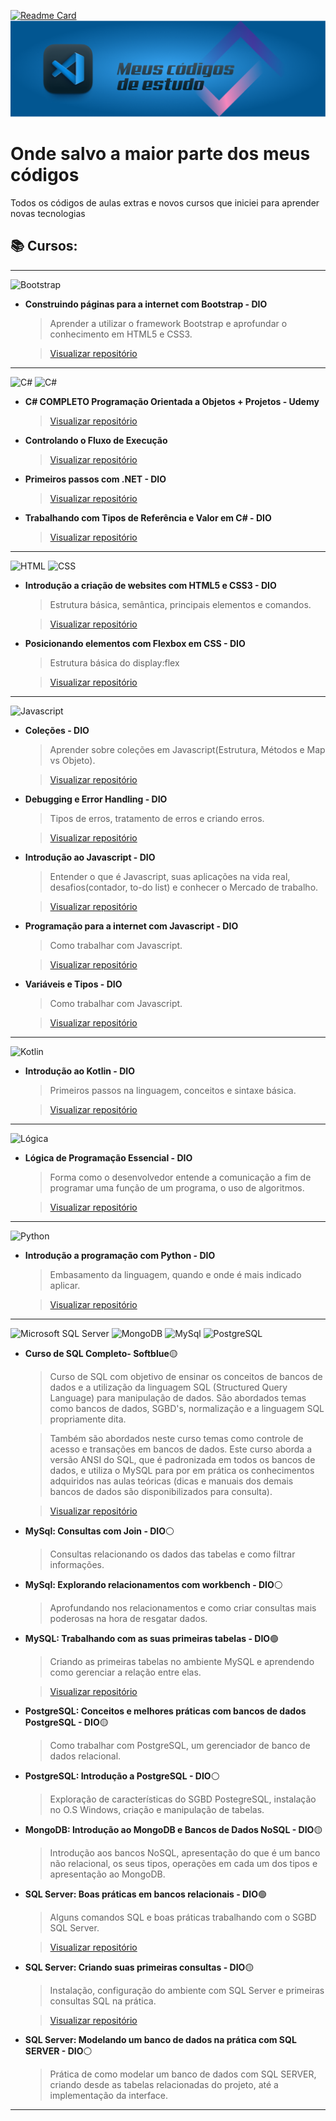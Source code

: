 [![Readme Card](https://github-readme-stats.vercel.app/api/pin/?username=adriellison&repo=github-readme-stats)](https://github.com/adriellison/github-readme-stats)
![enter image description here](./cover.png)
# Onde salvo a maior parte dos meus códigos

Todos os códigos de aulas extras e novos cursos que iniciei para aprender novas tecnologias

## 📚 Cursos:

---

![Bootstrap](https://img.shields.io/badge/Bootstrap-563D7C?style=for-the-badge&logo=bootstrap&logoColor=white)

- **Construindo páginas para a internet com Bootstrap - DIO**

    > Aprender a utilizar o framework Bootstrap e aprofundar o conhecimento em HTML5 e CSS3.

    > [Visualizar repositório]()

---

![C#](https://img.shields.io/badge/C%23-239120?style=for-the-badge&logo=c-sharp&logoColor=white)
![C#](https://img.shields.io/badge/.NET-512BD4?style=for-the-badge&logo=dotnet&logoColor=white)

- **C# COMPLETO Programação Orientada a Objetos + Projetos - Udemy**

    > [Visualizar repositório](./C%23%20COMPLETO%20Programa%C3%A7%C3%A3o%20Orientada%20a%20Objetos%20%2B%20Projetos/)

- **Controlando o Fluxo de Execução**

    > [Visualizar repositório](./Controlando%20o%20Fluxo%20de%20Execu%C3%A7%C3%A3o/)

- **Primeiros passos com .NET - DIO**

    > [Visualizar repositório](./Primeiros%20passos%20com%20.NET/)

- **Trabalhando com Tipos de Referência e Valor em C# - DIO**

    > [Visualizar repositório](./Trabalhando%20com%20Tipos%20de%20Refer%C3%AAncia%20e%20Valor/)

---
![HTML](https://img.shields.io/badge/HTML5-E34F26?style=for-the-badge&logo=html5&logoColor=white)
![CSS](https://img.shields.io/badge/CSS3-1572B6?style=for-the-badge&logo=css3&logoColor=white)

- **Introdução  a criação de websites com HTML5 e CSS3 - DIO**

    > Estrutura básica, semântica, principais elementos e comandos.

    > [Visualizar repositório](./Introdu%C3%A7a%C3%B5%20a%20cria%C3%A7%C3%A3o%20de%20de%20websites%20com%20HTML5%20e%20CSS3/)

- **Posicionando elementos com Flexbox em CSS - DIO**

    > Estrutura básica do display:flex

    > [Visualizar repositório](./Posicionando%20elementos%20com%20Flexbox%20em%20CSS/)

---

![Javascript](https://img.shields.io/badge/JavaScript-323330?style=for-the-badge&logo=javascript&logoColor=F7DF1E)

- **Coleções - DIO**

    > Aprender sobre coleções em Javascript(Estrutura, Métodos e Map vs Objeto).

    > [Visualizar repositório](./Cole%C3%A7%C3%B5es/)

- **Debugging e Error Handling - DIO**

    > Tipos de erros, tratamento de erros e criando erros.

    > [Visualizar repositório](./Debugging%20e%20Error%20Handling/)

- **Introdução  ao Javascript - DIO**
    
    > Entender o que é Javascript, suas aplicações na vida real, desafios(contador, to-do list) e conhecer o Mercado de trabalho.

    > [Visualizar repositório](./Introdu%C3%A7%C3%A3o%20ao%20JavaScript/)

- **Programação para a internet com Javascript - DIO**

    > Como trabalhar com Javascript.

    > [Visualizar repositório](./Programa%C3%A7%C3%A3o%20para%20internet%20com%20JavaScript/)

- **Variáveis e Tipos - DIO**

    > Como trabalhar com Javascript.

    > [Visualizar repositório](./Vari%C3%A1veis%20e%20Tipos/)

---

![Kotlin](https://img.shields.io/badge/Kotlin-0095D5?&style=for-the-badge&logo=kotlin&logoColor=white)

- **Introdução  ao Kotlin - DIO**

    > Primeiros passos na linguagem, conceitos e sintaxe básica.

    > [Visualizar repositório](./Introdu%C3%A7%C3%A3o%20ao%20Kotlin/)

---

![Lógica](https://img.shields.io/badge/Notepad++-90E59A.svg?style=for-the-badge&logo=notepad%2B%2B&logoColor=black)

- **Lógica de Programação Essencial - DIO**

    > Forma como o desenvolvedor entende a comunicação a fim de programar uma função de um programa, o uso de algoritmos.

    > [Visualizar repositório](./L%C3%B3gica%20de%20Programa%C3%A7%C3%A3o%20Essencial/)

---

![Python](https://img.shields.io/badge/Python-FFD43B?style=for-the-badge&logo=python&logoColor=blue)

- **Introdução  a programação com Python - DIO**

    > Embasamento da linguagem, quando e onde é mais indicado aplicar.

    > [Visualizar repositório](./Introdu%C3%A7%C3%A3o%20%C3%A0%20programa%C3%A7%C3%A3o%20com%20Python/)

---

![Microsoft SQL Server](https://img.shields.io/badge/Microsoft%20SQL%20Server-CC2927?style=for-the-badge&logo=microsoft%20sql%20server&logoColor=white)
![MongoDB](https://img.shields.io/badge/MongoDB-4EA94B?style=for-the-badge&logo=mongodb&logoColor=white)
![MySql](https://img.shields.io/badge/MySQL-005C84?style=for-the-badge&logo=mysql&logoColor=white)
![PostgreSQL](https://img.shields.io/badge/PostgreSQL-316192?style=for-the-badge&logo=postgresql&logoColor=white)

- **Curso de SQL Completo- Softblue**🟡

    > Curso de SQL com objetivo de ensinar os conceitos de bancos de dados e a utilização da linguagem SQL (Structured Query Language) para manipulação de dados. São abordados temas como bancos de dados, SGBD's, normalização e a linguagem SQL propriamente dita.

    > Também são abordados neste curso temas como controle de acesso e transações em bancos de dados. Este curso aborda a versão ANSI do SQL, que é padronizada em todos os bancos de dados, e utiliza o MySQL para por em prática os conhecimentos adquiridos nas aulas teóricas (dicas e manuais dos demais bancos de dados são disponibilizados para consulta).

    > [Visualizar repositório](./SQL%20Completo/)

- **MySql: Consultas com Join - DIO**⚪

    > Consultas relacionando os dados das tabelas e como filtrar informações.

- **MySql: Explorando relacionamentos com workbench - DIO**⚪

    > Aprofundando nos relacionamentos e como criar consultas mais poderosas na hora de resgatar dados.

- **MySQL: Trabalhando com as suas primeiras tabelas - DIO**🟢

    > Criando as primeiras tabelas no ambiente MySQL e aprendendo como gerenciar a relação entre elas.

    > [Visualizar repositório](./MySQL%20-%20Trabalhando%20com%20as%20suas%20primeiras%20tabelas/)

- **PostgreSQL: Conceitos e melhores práticas com bancos de dados PostgreSQL - DIO**🟡

    > Como trabalhar com PostgreSQL, um gerenciador de banco de dados relacional.

- **PostgreSQL: Introdução a PostgreSQL - DIO**⚪

    > Exploração de características do SGBD PostegreSQL, instalação no O.S Windows, criação e manipulação de tabelas.

- **MongoDB: Introdução ao MongoDB e Bancos de Dados NoSQL - DIO**🟡

    > Introdução aos bancos NoSQL, apresentação do que é um banco não relacional, os seus tipos, operações em cada um dos tipos e apresentação ao MongoDB.

- **SQL Server: Boas práticas em bancos relacionais - DIO**🟢

    > Alguns comandos SQL e boas práticas trabalhando com o SGBD SQL Server.

    > [Visualizar repositório](./SQL%20SERVER%20-%20Boas%20pr%C3%A1ticas%20em%20bancos%20relacionais/)

- **SQL Server: Criando suas primeiras consultas - DIO**🟡

    > Instalação, configuração do ambiente com SQL Server e  primeiras consultas SQL na prática.
    
    > [Visualizar repositório](./SQL%20SERVER%20-%20Criando%20suas%20primeiras%20consultas/)

- **SQL Server: Modelando um banco de dados na prática com SQL SERVER - DIO**⚪

    > Prática de como modelar um banco de dados com SQL SERVER, criando desde as tabelas relacionadas do projeto, até a implementação da interface.

---
